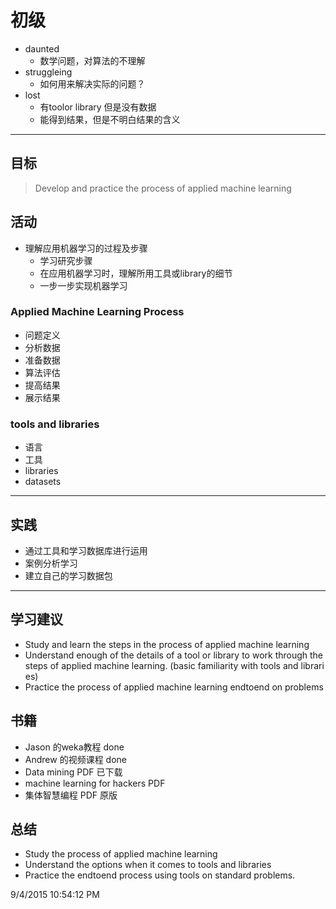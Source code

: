 # 初级 #

- daunted
	- 数学问题，对算法的不理解
- struggleing
	- 如何用来解决实际的问题？
- lost
	- 有toolor library 但是没有数据
	- 能得到结果，但是不明白结果的含义

----------

## 目标 ##

> Develop and practice the process of applied machine learning

## 活动 ##

- 理解应用机器学习的过程及步骤
	- 学习研究步骤
	- 在应用机器学习时，理解所用工具或library的细节
	- 一步一步实现机器学习

### Applied Machine Learning Process ###

- 问题定义
- 分析数据
- 准备数据
- 算法评估
- 提高结果
- 展示结果

### tools and libraries ###

- 语言
- 工具
- libraries
- datasets

----------

## 实践 ##

- 通过工具和学习数据库进行运用
- 案例分析学习
- 建立自己的学习数据包

----------

## 学习建议 ##

- Study and learn the steps in the process of applied machine learning  
- Understand enough of the details of a tool or library to work through the steps of applied machine learning. (basic familiarity with tools and libraries)
- Practice the process of applied machine learning end­to­end on problems   


## 书籍 ##

- Jason 的weka教程 done
- Andrew 的视频课程 done
- Data mining PDF 已下载
- machine learning for hackers PDF
- 集体智慧编程 PDF 原版

## 总结 ##

- Study the process of applied machine learning
- Understand the options when it comes to tools and libraries
- Practice the end­to­end process using tools on standard problems.

9/4/2015 10:54:12 PM 